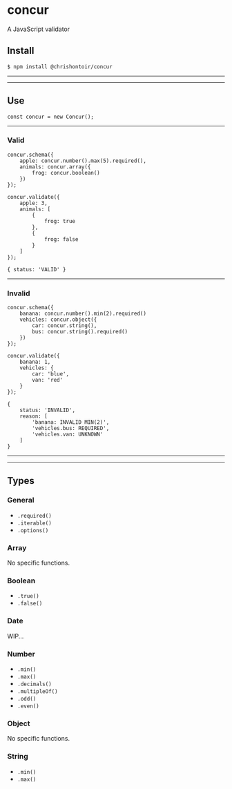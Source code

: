 # **concur**
A JavaScript validator

## **Install**
```
$ npm install @chrishontoir/concur
```
---
---
## **Use**
```
const concur = new Concur();
```
---
### **Valid**
```
concur.schema({
    apple: concur.number().max(5).required(),
    animals: concur.array({
        frog: concur.boolean()
    })
});
```

```
concur.validate({
    apple: 3,
    animals: [
        {
            frog: true
        },
        {
            frog: false
        }
    ]
});
```

```
{ status: 'VALID' }
```
---
### **Invalid**
```
concur.schema({
    banana: concur.number().min(2).required()
    vehicles: concur.object({
        car: concur.string(),
        bus: concur.string().required()
    })
});

concur.validate({
    banana: 1,
    vehicles: {
        car: 'blue',
        van: 'red'
    }
});
```

```
{ 
    status: 'INVALID',
    reason: [
        'banana: INVALID MIN(2)',
        'vehicles.bus: REQUIRED',
        'vehicles.van: UNKNOWN'
    ]
}
```
---
---
## **Types**

### **General**
- `.required()`
- `.iterable()`
- `.options()`

### **Array**
No specific functions.

### **Boolean**
- `.true()`
- `.false()`

### **Date**
WIP...

### **Number**
- `.min()`
- `.max()`
- `.decimals()`
- `.multipleOf()`
- `.odd()`
- `.even()`

### **Object**
No specific functions.

### **String**
- `.min()`
- `.max()`